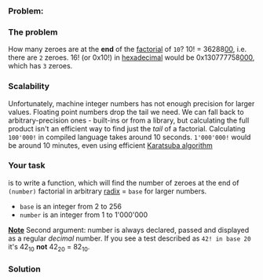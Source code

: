 ### Problem:
<h3 id="the-problem">The problem</h3>
<p>How many zeroes are at the <strong>end</strong> of the <a href="https://en.wikipedia.org/wiki/Factorial" target="_blank">factorial</a> of <code>10</code>? 10! = 36288<u>00</u>, i.e. there are <code>2</code> zeroes.
16! (or 0x10!) in <a href="https://en.wikipedia.org/wiki/Hexadecimal" target="_blank">hexadecimal</a> would be 0x130777758<u>000</u>, which has <code>3</code> zeroes.</p>
<h3 id="scalability">Scalability</h3>
<p>Unfortunately, machine integer numbers has not enough precision for larger values. Floating point numbers drop the tail we need. We can fall back to arbitrary-precision ones - built-ins or from a library, but calculating the full product isn&apos;t an efficient way to find just the <em>tail</em> of a factorial. Calculating <code>100&apos;000!</code> in compiled language takes around 10 seconds. <code>1&apos;000&apos;000!</code> would be around 10 minutes, even using efficient <a href="https://en.wikipedia.org/wiki/Karatsuba_algorithm" target="_blank">Karatsuba algorithm</a></p>
<h3 id="your-task">Your task</h3>
<p>is to write a function, which will find the number of zeroes at the end of <code>(number)</code> factorial in arbitrary <a href="https://en.wikipedia.org/wiki/Radix" target="_blank">radix</a> = <code>base</code> for larger numbers.</p>
<ul>
<li><code>base</code> is an integer from 2 to 256</li>
<li><code>number</code> is an integer from 1 to 1&apos;000&apos;000</li>
</ul>
<p><u><strong>Note</strong></u> Second argument: number is always declared, passed and displayed as a regular <em>decimal</em> number. If you see a test described as <code>42! in base 20</code> it&apos;s 42<sub>10</sub> <strong>not</strong> 42<sub>20</sub> = 82<sub>10</sub>.</p>

### Solution